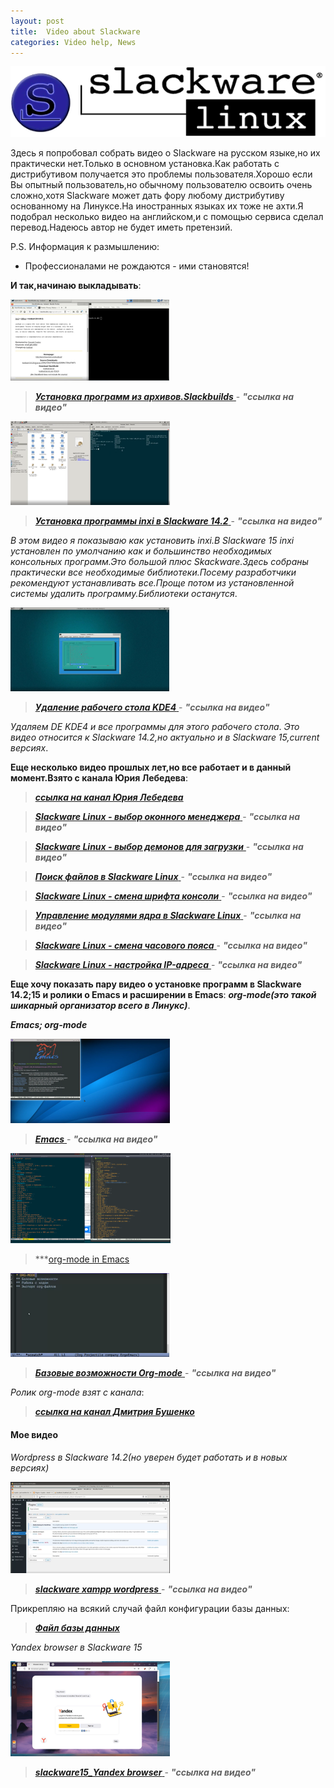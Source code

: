 ```yaml
---
layout: post
title:  Video about Slackware
categories: Video help, News
---
```

![](/image/my_image/slackware_bannerlogo.png)

Здесь я попробовал собрать видео о Slackware на русском языке,но их практически нет.Только в 
основном установка.Как работать с дистрибутивом получается это проблемы пользователя.Хорошо если 
Вы опытный пользователь,но обычному пользователю освоить очень сложно,хотя Slackware может дать 
фору любому дистрибутиву основанному на Линуксе.На иностранных языках их тоже не ахти.Я подобрал 
несколько видео на английском,и с помощью сервиса сделал перевод.Надеюсь автор не будет иметь 
претензий.

P.S. Информация к размышлению:

- Профессионалами не рождаются - ими становятся!

**И так,начинаю выкладывать**:

![](/image/for_video/slackbuilds_archive.png)
><a class="red" href="https://disk.yandex.ru/i/ZMXOyq7f7NNFAQ" 
> target="_blank" >***Установка программ из архивов.Slackbuilds*** </a> -
>***"ссылка на видео"***

![](/image/for_video/slackbuilds_inxi.png)
><a class="red" href="https://disk.yandex.ru/i/okghQ32tEv70CA" target="_blank" >***Установка 
> программы inxi в Slackware 14.2*** </a> -
>***"ссылка на видео"***

*В этом видео я показываю как установить inxi.В Slackware 15 inxi установлен по умолчанию как и 
большинство необходимых консольных программ.Это большой плюс Skackware.Здесь собраны практически 
все необходимые библиотеки.Посему разработчики рекомендуют устанавливать все.Проще потом из 
установленной системы удалить программу.Библиотеки останутся*.

![](/image/for_video/remove_KDE4.png)
><a class="red" href="https://disk.yandex.ru/i/Yn41F7sxvcs6jA" target="_blank" >***Удаление 
> рабочего стола KDE4*** </a> -
>***"ссылка на видео"***

*Удаляем DE KDE4 и все программы для этого рабочего стола*.
*Это видео относится к Slackware 14.2,но актуально и в Slackware 15,current версиях*.

**Еще несколько видео прошлых лет,но все работает и в данный момент.Взято с канала Юрия Лебедева**:

>***[ссылка на канал Юрия Лебедева](https://www.youtube.com/@YuriyLebedev/search?query=slackware/ 
> "сам канал")***
 

><a class="red" href="https://disk.yandex.ru/i/f1v7zokaFAs3WQ" target="_blank" >***Slackware Linux - выбор оконного менеджера*** </a> -
>***"ссылка на видео"***

><a class="red" href="https://disk.yandex.ru/i/8tHNlaxgyX0Glw" target="_blank" >***Slackware Linux - выбор демонов для загрузки*** </a> -
>***"ссылка на видео"***

><a class="red" href="https://disk.yandex.ru/i/9Ms5HS0k9b26hw" target="_blank" >***Поиск файлов в Slackware Linux*** </a> -
>***"ссылка на видео"***

><a class="red" href="https://disk.yandex.ru/i/q7NLxBcON6NvFQ" target="_blank" >***Slackware Linux - смена шрифта консоли*** </a> -
>***"ссылка на видео"***

><a class="red" href="https://disk.yandex.ru/i/1_fuzg7ERy2_9A" target="_blank" >***Управление модулями ядра в Slackware Linux*** </a> -
>***"ссылка на видео"***

><a class="red" href="https://disk.yandex.ru/i/wIkYpoRQ0boXDQ" target="_blank" >***Slackware Linux - смена часового пояса*** </a> -
>***"ссылка на видео"***

><a class="red" href="https://disk.yandex.ru/i/GHSTVDzhxRXe4A" target="_blank" >***Slackware Linux - настройка IP-адреса*** </a> -
>***"ссылка на видео"*** 

**Еще хочу показать пару видео о установке программ в Slackware 14.2;15 и ролики о Emacs и 
расширении в Emacs**: ***org-mode(это такой шикарный организатор всего в Линукс)***.

***Emacs; org-mode***

![](/image/for_video/emacs.png)
><a class="red" href="https://disk.yandex.ru/i/YF_rfJKJq6jS0g" target="_blank" >***Emacs*** </a> -
>***"ссылка на видео"*** 

![](/image/for_video/org_emacs.png) 
>***[org-mode in Emacs](https://disk.yandex.ru/i/IKJDmk1vcdTOQg/ "org-mode in Emacs")

![](/image/for_video/org-mode.png)
><a class="red" href="https://disk.yandex.ru/i/0rLAF0sSgKrgTQ" target="_blank" >***Базовые возможности Org-mode*** </a> -
>***"ссылка на видео"***

*Ролик org-mode взят с канала*:

>***[ссылка на канал Дмитрия Бушенко](https://www.youtube.com/@dbushenko/ 
> "org-mode")***

#### Мое видео

*Wordpress в Slackware 14.2(но уверен будет работать и в новых версиях)*

![](/image/for_video/wordpress.png)
><a class="red" href="https://disk.yandex.ru/i/zbnQ2Vv9Bl1ZFg" target="_blank" >***slackware xampp wordpress*** </a> -
>***"ссылка на видео"***

Прикрепляю на всякий случай файл конфигурации базы данных:

>***[Файл базы данных](https://disk.yandex.ru/d/yxyqxD84O4CMNQ/ "сам_файл")***

*Yandex browser в Slackware 15*

![](/image/for_video/yandex_browser.png)
><a class="red" href="https://disk.yandex.ru/i/zY7wfofRQpGj2g" target="_blank" >***slackware15_Yandex browser*** </a> - 
>***"ссылка на видео"***



